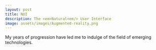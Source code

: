 ```yaml
---
layout: post
title: NUI 
description: The <em>Natural<em/> User Interface
image: assets/images/Augmented-reality.png
---
```


My years of progression have led me to indulge of the field of emerging technologies.
